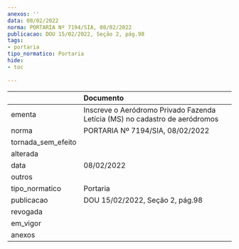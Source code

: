 ```yaml
---
anexos: ''
data: 08/02/2022
norma: PORTARIA Nº 7194/SIA, 08/02/2022
publicacao: DOU 15/02/2022, Seção 2, pág.98
tags:
- portaria
tipo_normatico: Portaria
hide: 
- toc 
 
---
```


|                    | Documento                                                                   |
|:-------------------|:----------------------------------------------------------------------------|
| ementa             | Inscreve o Aeródromo Privado Fazenda Letícia (MS) no cadastro de aeródromos |
| norma              | PORTARIA Nº 7194/SIA, 08/02/2022                                            |
| tornada_sem_efeito |                                                                             |
| alterada           |                                                                             |
| data               | 08/02/2022                                                                  |
| outros             |                                                                             |
| tipo_normatico     | Portaria                                                                    |
| publicacao         | DOU 15/02/2022, Seção 2, pág.98                                             |
| revogada           |                                                                             |
| em_vigor           |                                                                             |
| anexos             |                                                                             |